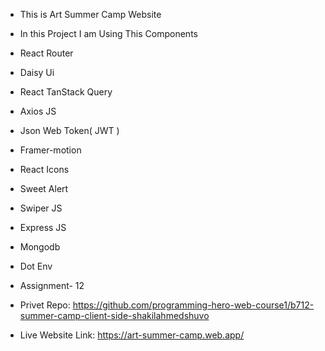 * This is Art Summer Camp Website 
* In this Project I am Using This Components
* React Router
* Daisy Ui
* React TanStack Query
* Axios JS
* Json Web Token( JWT )
* Framer-motion
* React Icons
* Sweet Alert
* Swiper JS
* Express JS
* Mongodb
* Dot Env

* Assignment- 12
* Privet Repo: https://github.com/programming-hero-web-course1/b712-summer-camp-client-side-shakilahmedshuvo
* Live Website Link: https://art-summer-camp.web.app/